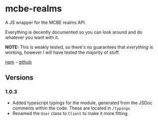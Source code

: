# mcbe-realms

A JS wrapper for the MCBE realms API.

Everything is decently documented so you can look around and do whatever you want with it.

**NOTE:** This is weakly tested, so there's no guarantees that _everything_ is working, however I will have tested the majority of stuff.

[npm](https://www.npmjs.com/package/mcbe-realms) - [github](https://github.com/CarpalEnderman/mcbe-realms.js)

## Versions

### 1.0.3

- Added typescript typings for the module, generated from the JSDoc comments within the code. These are located in `/typings`
- Renamed the `User` class to `Client` to make it more fitting.

